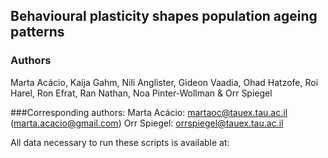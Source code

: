 ## Behavioural plasticity shapes population ageing patterns

### Authors
Marta Acácio, Kaija Gahm, Nili Anglister, Gideon Vaadia, Ohad Hatzofe, Roi Harel, Ron Efrat, Ran Nathan, Noa Pinter-Wollman & Orr Spiegel

###Corresponding authors:
Marta Acácio: martaoc@tauex.tau.ac.il (marta.acacio@gmail.com)
Orr Spiegel: orrspiegel@tauex.tau.ac.il

All data necessary to run these scripts is available at:
